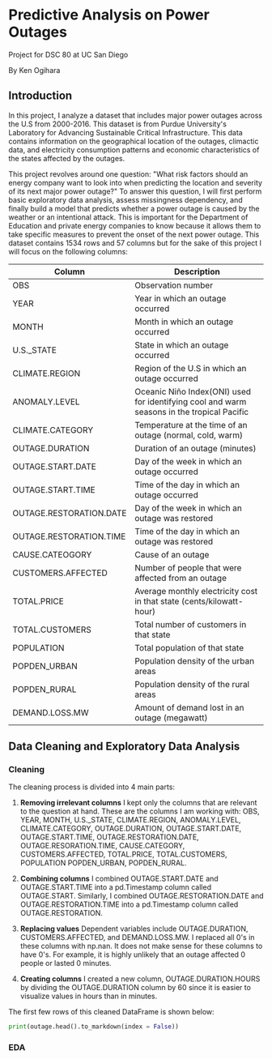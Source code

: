 # Predictive Analysis on Power Outages
Project for DSC 80 at UC San Diego

By Ken Ogihara

## Introduction
In this project, I analyze a dataset that includes major power outages across the U.S from 2000-2016. This dataset is from Purdue University's Laboratory for Advancing Sustainable Critical Infrastructure. This data contains information on the geographical location of the outages, climactic data, and electricity consumption patterns and economic characteristics of the states affected by the outages. 

This project revolves around one question: "What risk factors should an energy company want to look into when predicting the location and severity of its next major power outage?" To answer this question, I will first perform basic exploratory data analysis, assess missingness dependency, and finally build a model that predicts whether a power outage is caused by the weather or an intentional attack. This is important for the Department of Education and private energy companies to know because it allows them to take specific measures to prevent the onset of the next power outage. This dataset contains 1534 rows and 57 columns but for the sake of this project I will focus on the following columns:

| Column | Description |
| ----------- | ----------- |
| OBS | Observation number |
| YEAR | Year in which an outage occurred |
| MONTH | Month in which an outage occurred |
| U.S._STATE | State in which an outage occurred |
| CLIMATE.REGION | Region of the U.S in which an outage occurred |
| ANOMALY.LEVEL | Oceanic Niño Index(ONI) used for identifying cool and warm seasons in the tropical Pacific |
| CLIMATE.CATEGORY | Temperature at the time of an outage (normal, cold, warm) |
| OUTAGE.DURATION | Duration of an outage (minutes) |
| OUTAGE.START.DATE | Day of the week in which an outage occurred |
| OUTAGE.START.TIME | Time of the day in which an outage occurred |
| OUTAGE.RESTORATION.DATE | Day of the week in which an outage was restored |
| OUTAGE.RESTORATION.TIME | Time of the day in which an outage was restored |
| CAUSE.CATEOGORY | Cause of an outage |
| CUSTOMERS.AFFECTED | Number of people that were affected from an outage |
| TOTAL.PRICE | Average monthly electricity cost in that state (cents/kilowatt-hour) |
| TOTAL.CUSTOMERS | Total number of customers in that state |
| POPULATION | Total population of that state |
| POPDEN_URBAN | Population density of the urban areas |
| POPDEN_RURAL | Population density of the rural areas |
| DEMAND.LOSS.MW | Amount of demand lost in an outage (megawatt) |


## Data Cleaning and Exploratory Data Analysis

### Cleaning

The cleaning process is divided into 4 main parts:

1. **Removing irrelevant columns** I kept only the columns that are relevant to the question at hand. These are the columns I am working with: OBS, YEAR, MONTH, U.S._STATE, CLIMATE.REGION, ANOMALY.LEVEL, CLIMATE.CATEGORY, OUTAGE.DURATION, OUTAGE.START.DATE, OUTAGE.START.TIME, OUTAGE.RESTORATION.DATE, OUTAGE.RESORATION.TIME, CAUSE.CATEGORY, CUSTOMERS.AFFECTED, TOTAL.PRICE, TOTAL.CUSTOMERS, POPULATION POPDEN_URBAN, POPDEN_RURAL.

2. **Combining columns** I combined OUTAGE.START.DATE and OUTAGE.START.TIME into a pd.Timestamp column called OUTAGE.START. Similarly, I combined OUTAGE.RESTORATION.DATE and OUTAGE.RESTORATION.TIME into a pd.Timestamp column called OUTAGE.RESTORATION. 

3. **Replacing values** Dependent variables include OUTAGE.DURATION, CUSTOMERS.AFFECTED, and DEMAND.LOSS.MW. I replaced all 0's in these columns with np.nan. It does not make sense for these columns to have 0's. For example, it is highly unlikely that an outage affected 0 people or lasted 0 minutes.

4. **Creating columns** I created a new column, OUTAGE.DURATION.HOURS by dividing the OUTAGE.DURATION column by 60 since it is easier to visualize values in hours than in minutes.

The first few rows of this cleaned DataFrame is shown below:

```py
print(outage.head().to_markdown(index = False))
```

### EDA




